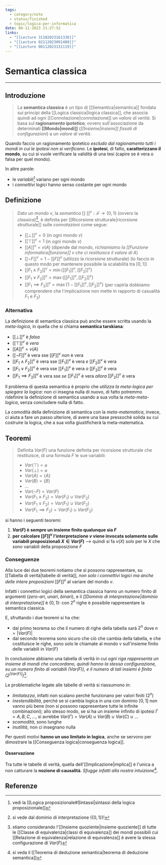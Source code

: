 ```yaml
---
tags:
  - category/note
  - status/finished
  - topic/logica-per-informatica
date: 06-11-2023 21:27:52
links:
  - "[[Lecture 31102023161330]]"
  - "[[Lecture 02112023091408]]"
  - "[[Lecture 08112023131119]]"
---
```

# Semantica classica
---
## Introduzione
> La **semantica classica** è un tipo di [[Semantica|semantica]] fondata sui principi della [[Logica classica|logica classica]], che associa quindi ad ogni [[Connotazione|connotazione]] un _valore di verità_. Si basa sul **ragionamento ipotetico**, ovvero sull'associazione da determinati **[[Mondo|mondi]]** (_[[Insieme|insiemi]] fissati di configurazioni_) a un _valore di verità_.

Quando faccio un ragionamento ipotetico _escludo dal ragionamento tutti i mondi in cui le ipotesi non si verificano_. Le **ipotesi**, di fatto, **caratterizzano il mondo**, su cui si vuole verificare la validità di una tesi (capire se è vera o falsa per quel mondo).

In altre parole:
- le _variabili_[^1] variano per ogni mondo
- i _connettivi logici_ hanno senso costante per ogni mondo

## Definizione
> Dato un _mondo_ $v$, la _semantica_ $[[\cdot]]^{v} : \mathcal{F} \to \{0, 1\}$ (ovvero la _classica_)[^2], è definita per [[Ricorsione strutturale|ricorsione strutturale]] sulle _connotazioni_ come segue:
> - $[[\bot]]^{v} = 0$ (in ogni mondo $v$)
> - $[[\top]]^{v} = 1$ (in ogni mondo $v$)
> - $[[A]]^{v} = v(A)$ (dipende dal mondo, _richiamiamo la [[Funzione informatica|funzione]] $v$ che ci restituisce il valore di $A$_)
> - $[[\neg F]]^{v} = 1 - [[F]]^{v}$ (utilizzo la ricorsione strutturale) (lo faccio in questo modo per mantenere possibile la scalabilità tra $[0, 1]$)
> - $[[F_{1} \land F_{2}]]^{v} = \min\{[[F_{1}]]^{v}, [[F_{2}]]^{v}\}$
> - $[[F_{1} \lor F_{2}]]^{v} = \max\{[[F_{1}]]^{v}, [[F_{2}]]^{v}\}$
> - $[[F_{1} \implies F_{2}]]^{v} = \max\{1 - [[F_{1}]]^{v}, [[F_{2}]]^{v}\}$ (per capirla dobbiamo comprendere che l'implicazione non mette in rapporto di casualità $F_{1}$ e $F_{2}$)

### Alternativa
La definizione di semantica classica può anche essere scritta usando la _meta-logica_, in quella che si chiama **semantica tarskiana**:
- $[[\bot]]^{v}$ è _falsa_
- $[[\top]]^{v}$ è _vera_
- $[[A]]^{v} = v(A)$
- $[[\neg F]]^{v}$ è vera sse $[[F]]^{v}$ _non_ è vera
- $[[F_{1} \land F_{2}]]^{v}$ è vera sse $[[F_{1}]]^{v}$ è vera _e_ $[[F_{2}]]^{v}$ è vera
- $[[F_{1} \lor F_{2}]]^{v}$ è vera sse $[[F_{1}]]^{v}$ è vera _o_ $[[F_{2}]]^{v}$ è vera
- $[[F_{1} \implies F_{2}]]^{v}$ è vera sse _se_ $[[F_{1}]]^{v}$ è vera _allora_ $[[F_{2}]]^{v}$ è vera

Il problema di questa semantica è proprio che _utilizza la meta-logica per spiegare la logica_: non ci insegna nulla di nuovo, di fatto potremmo ridefinire la definizione di semantica usando a sua volta la _meta-meta-logica_, senza concludere nulla di fatto.

La comodità della definizione di semantica con la _meta-matematica_, invece, ci aiuta a fare un passo ulteriore, di avere una base pressoché solida su cui costruire la logica, che a sua volta giustificherà la meta-matematica.

## Teoremi
> Definita $Var(F)$ una funzione definita per ricorsione strutturale che restituisce, di una formula $F$ le sue variabili:
> - $Var(\top) = \varnothing$
> - $Var(\bot) = \varnothing$
> - $Var(A) = \{A\}$
> - $Var(B) = \{B\}$
> - ...
> - $Var(\neg F) = Var(F)$
> - $Var(F_{1} \land F_{2}) = Var(F_{1}) \cup Var(F_{2})$
> - $Var(F_{1} \lor F_{2}) = Var(F_{1}) \cup Var(F_{2})$
> - $Var(F_{1} \implies F_{2}) = Var(F_{1}) \cup Var(F_{2})$

si hanno i seguenti teoremi:
1. **$Var(F)$ è sempre un insieme finito qualunque sia $F$**
2. **per calcolare $[[F]]^{v}$ l'interpretazione $v$ viene invocata solamente sulle variabili proposizionali $X \in Var(F)$** --> quindi si fa $v(X)$ solo per le $X$ che sono variabili della proposizione $F$

### Conseguenze
Alla luce dei due teoremi notiamo che si possono rappresentare, su [[Tabella di verità|tabelle di verità]], _non solo i connettivi logici ma anche delle intere proposizioni_ $[[F]]^{v}$ al variare del mondo $v$.

Infatti i connettivi logici della semantica classica hanno un numero finito di argomenti (_zero-ari_, _unari_, _binari_), e il _[[Dominio di interpretazione|dominio di interpretazione]]_ è $\{0, 1\}$: con $2^{n}$ righe è possibile rappresentare la semantica classica.

E, sfruttando i due teoremi si ha che:
- dal primo teorema so che il numero di righe della tabella sarà $2^{n}$ dove $n = |Var(F)|$
- dal secondo teorema sono sicuro che ciò che cambia della tabella, e che costituisce le righe, sono solo le chiamate al mondo $v$ sull'insieme finito delle variabili in $Var(F)$

In conclusione abbiamo una tabella di verità in cui _ogni riga rappresenta un insieme di mondi che concordano, quindi hanno la stessa configurazione, su un numero finito di variabili ($Var(F)$), e il numero di tali insiemi è finito ($2^{|Var(F)|}$)_[^3].

Le problematiche legate alle tabelle di verità si riassumono in:
- _limitatezza_, infatti non scalano perché funzionano per valori finiti ($2^{n}$)
- _inestendibilità_, perché se si cambia logica in una con dominio $[0, 1]$ non vanno più bene (non si possono rappresentare tutte le infinite combinazioni); allo stesso modo, se si ha un insieme infinito di ipotesi $\Gamma = A, B, C, ...$, si avrebbe $Var(\Gamma) = Var(A) \cup Var(B) \cup Var(C) \cup ...$
- _scomodità_, sono lunghe
- _inutilità_, non ci insegnano nulla

Per questi motivi **hanno un uso limitato in logica**, anche se servono per dimostrare la [[Conseguenza logica|conseguenza logica]].

#### Osservazione
Tra tutte le tabelle di verità, quella dell'[[Implicazione|implica]] è l'unica a non catturare la **nozione di causalità**. _Sfugge infatti alla nostra intuizione_[^4].

## Referenze
[^1]: vedi la [[Logica proposizionale#Sintassi|sintassi della logica proposizionale]]
[^2]: si vede dal dominio di interpretazione ($\{0, 1\}$)!
[^3]: stiamo considerando l'[[Insieme quoziente|insieme quoziente]] di tutte le [[Classe di equivalenza|classi di equivalenza]] dei mondi possibili cui [[Relazione di equivalenza|relazione di equivalenza]] è avere la stessa configurazione di $Var(F)$
[^4]: si veda il [[Teorema di deduzione semantica|teorema di deduzione semantica]]